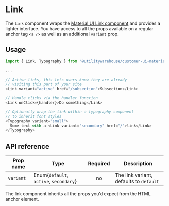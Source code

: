 # Link

The `Link` component wraps the [Material UI Link component](https://next.material-ui.com/components/links/#main-content) and provides a lighter interface. You have access to all the props available on a regular anchor tag `<a />` as well as an additional `variant` prop.

## Usage

```TypeScript
import { Link, Typography } from "@utilitywarehouse/customer-ui-material";

...

// Active links, this lets users know they are already
// visiting this part of your site
<Link variant="active" href="/subsection">Subsection</Link>

// Handle clicks via the handler function
<Link onClick={handler}>Do something</Link>

// Optionally wrap the link within a typography component
// to inherit font styles
<Typography variant="small">
  Some text with a <Link variant="secondary" href="/">link</Link>
</Typography>

```

## API reference

| Prop name | Type | Required | Description |
| --------- | ---- |:--------:| ----------- |
| `variant` | Enum{`default`, `active`, `secondary`} | no | The link variant, defaults to `default` |

The link component inherits all the props you'd expect from the HTML anchor element.
